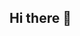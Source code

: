 ## Hi there 👋

<!--
**gonzague11/gonzague11** is a ✨ _special_ ✨ repository because its `README.md` (this file) appears on your GitHub profile.

Here are some ideas to get you started:

## I am passionate about mathematics, particularly in probabilities and arithmetic
## I am studying financial engineering and applied mathematics
## I like game theory, poker, and more generally anything that can be theorized.
## - 📫 How to reach me: gonzague.elbaki@gmail.com
## LinkedIn : Gonzague El Baki

